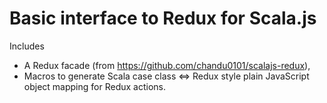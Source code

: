 # Basic interface to Redux for Scala.js

Includes

- A Redux facade (from https://github.com/chandu0101/scalajs-redux),
- Macros to generate Scala case class <=> Redux style plain JavaScript object mapping for Redux actions.
